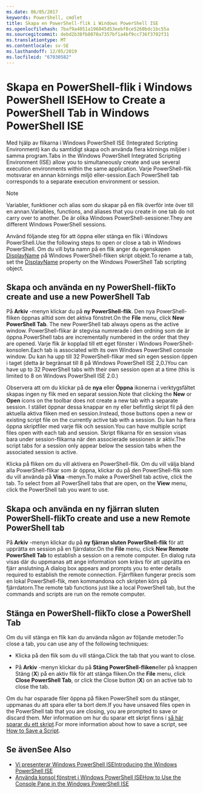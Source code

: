 ```yaml
---
ms.date: 06/05/2017
keywords: PowerShell, cmdlet
title: Skapa en PowerShell-flik i Windows PowerShell ISE
ms.openlocfilehash: 7baf9a4051a196045d53eebf8ce5260bdc1bc55a
ms.sourcegitcommit: debd2b38fb8070a7357bf1a4bf9cc736f3702f31
ms.translationtype: MT
ms.contentlocale: sv-SE
ms.lasthandoff: 12/05/2019
ms.locfileid: "67030582"
---
```

# <a name="how-to-create-a-powershell-tab-in-windows-powershell-ise"></a><span data-ttu-id="e8070-103">Skapa en PowerShell-flik i Windows PowerShell ISE</span><span class="sxs-lookup"><span data-stu-id="e8070-103">How to Create a PowerShell Tab in Windows PowerShell ISE</span></span>

<span data-ttu-id="e8070-104">Med hjälp av flikarna i Windows PowerShell ISE (Integrated Scripting Environment) kan du samtidigt skapa och använda flera körnings miljöer i samma program.</span><span class="sxs-lookup"><span data-stu-id="e8070-104">Tabs in the Windows PowerShell Integrated Scripting Environment (ISE) allow you to simultaneously create and use several execution environments within the same application.</span></span>
<span data-ttu-id="e8070-105">Varje PowerShell-flik motsvarar en annan körnings miljö eller-session.</span><span class="sxs-lookup"><span data-stu-id="e8070-105">Each PowerShell tab corresponds to a separate execution environment or session.</span></span>

> [!NOTE]
> <span data-ttu-id="e8070-106">Variabler, funktioner och alias som du skapar på en flik överför inte över till en annan.</span><span class="sxs-lookup"><span data-stu-id="e8070-106">Variables, functions, and aliases that you create in one tab do not carry over to another.</span></span> <span data-ttu-id="e8070-107">De är olika Windows PowerShell-sessioner.</span><span class="sxs-lookup"><span data-stu-id="e8070-107">They are different Windows PowerShell sessions.</span></span>

<span data-ttu-id="e8070-108">Använd följande steg för att öppna eller stänga en flik i Windows PowerShell.</span><span class="sxs-lookup"><span data-stu-id="e8070-108">Use the following steps to open or close a tab in Windows PowerShell.</span></span>
<span data-ttu-id="e8070-109">Om du vill byta namn på en flik anger du egenskapen [DisplayName](object-model/The-PowerShellTab-Object.md#displayname) på Windows PowerShell-fliken skript objekt.</span><span class="sxs-lookup"><span data-stu-id="e8070-109">To rename a tab, set the [DisplayName](object-model/The-PowerShellTab-Object.md#displayname) property on the Windows PowerShell Tab scripting object.</span></span>

## <a name="to-create-and-use-a-new-powershell-tab"></a><span data-ttu-id="e8070-110">Skapa och använda en ny PowerShell-flik</span><span class="sxs-lookup"><span data-stu-id="e8070-110">To create and use a new PowerShell Tab</span></span>

<span data-ttu-id="e8070-111">På **Arkiv** -menyn klickar du på **ny PowerShell-flik**. Den nya PowerShell-fliken öppnas alltid som det aktiva fönstret.</span><span class="sxs-lookup"><span data-stu-id="e8070-111">On the **File** menu, click **New PowerShell Tab**. The new PowerShell tab always opens as the active window.</span></span>
<span data-ttu-id="e8070-112">PowerShell-flikar är stegvisa numrerade i den ordning som de är öppna.</span><span class="sxs-lookup"><span data-stu-id="e8070-112">PowerShell tabs are incrementally numbered in the order that they are opened.</span></span>
<span data-ttu-id="e8070-113">Varje flik är kopplad till ett eget fönster i Windows PowerShell-konsolen.</span><span class="sxs-lookup"><span data-stu-id="e8070-113">Each tab is associated with its own Windows PowerShell console window.</span></span>
<span data-ttu-id="e8070-114">Du kan ha upp till 32 PowerShell-flikar med sin egen session öppen i taget (detta är begränsat till 8 på Windows PowerShell ISE 2,0.)</span><span class="sxs-lookup"><span data-stu-id="e8070-114">You can have up to 32 PowerShell tabs with their own session open at a time (this is limited to 8 on Windows PowerShell ISE 2.0.)</span></span>

<span data-ttu-id="e8070-115">Observera att om du klickar på de **nya** eller **Öppna** ikonerna i verktygsfältet skapas ingen ny flik med en separat session.</span><span class="sxs-lookup"><span data-stu-id="e8070-115">Note that clicking the **New** or **Open** icons on the toolbar does not create a new tab with a separate session.</span></span>
<span data-ttu-id="e8070-116">I stället öppnar dessa knappar en ny eller befintlig skript fil på den aktuella aktiva fliken med en session.</span><span class="sxs-lookup"><span data-stu-id="e8070-116">Instead, those buttons open a new or existing script file on the currently active tab with a session.</span></span>
<span data-ttu-id="e8070-117">Du kan ha flera öppna skriptfiler med varje flik och session.</span><span class="sxs-lookup"><span data-stu-id="e8070-117">You can have multiple script files open with each tab and session.</span></span>
<span data-ttu-id="e8070-118">Skript flikarna för en session visas bara under session-flikarna när den associerade sessionen är aktiv.</span><span class="sxs-lookup"><span data-stu-id="e8070-118">The script tabs for a session only appear below the session tabs when the associated session is active.</span></span>

<span data-ttu-id="e8070-119">Klicka på fliken om du vill aktivera en PowerShell-flik. Om du vill välja bland alla PowerShell-flikar som är öppna, klickar du på den PowerShell-flik som du vill använda på **Visa** -menyn.</span><span class="sxs-lookup"><span data-stu-id="e8070-119">To make a PowerShell tab active, click the tab. To select from all PowerShell tabs that are open, on the **View** menu, click the PowerShell tab you want to use.</span></span>

## <a name="to-create-and-use-a-new-remote-powershell-tab"></a><span data-ttu-id="e8070-120">Skapa och använda en ny fjärran sluten PowerShell-flik</span><span class="sxs-lookup"><span data-stu-id="e8070-120">To create and use a new Remote PowerShell tab</span></span>

<span data-ttu-id="e8070-121">På **Arkiv** -menyn klickar du på **ny fjärran sluten PowerShell-flik** för att upprätta en session på en fjärrdator.</span><span class="sxs-lookup"><span data-stu-id="e8070-121">On the **File** menu, click **New Remote PowerShell Tab** to establish a session on a remote computer.</span></span>
<span data-ttu-id="e8070-122">En dialog ruta visas där du uppmanas att ange information som krävs för att upprätta en fjärr anslutning.</span><span class="sxs-lookup"><span data-stu-id="e8070-122">A dialog box appears and prompts you to enter details required to establish the remote connection.</span></span>
<span data-ttu-id="e8070-123">Fjärrfliken fungerar precis som en lokal PowerShell-flik, men kommandona och skripten körs på fjärrdatorn.</span><span class="sxs-lookup"><span data-stu-id="e8070-123">The remote tab functions just like a local PowerShell tab, but the commands and scripts are run on the remote computer.</span></span>

## <a name="to-close-a-powershell-tab"></a><span data-ttu-id="e8070-124">Stänga en PowerShell-flik</span><span class="sxs-lookup"><span data-stu-id="e8070-124">To close a PowerShell Tab</span></span>

<span data-ttu-id="e8070-125">Om du vill stänga en flik kan du använda någon av följande metoder:</span><span class="sxs-lookup"><span data-stu-id="e8070-125">To close a tab, you can use any of the following techniques:</span></span>

- <span data-ttu-id="e8070-126">Klicka på den flik som du vill stänga.</span><span class="sxs-lookup"><span data-stu-id="e8070-126">Click the tab that you want to close.</span></span>

- <span data-ttu-id="e8070-127">På **Arkiv** -menyn klickar du på **Stäng PowerShell-fliken**eller på knappen Stäng (**X**) på en aktiv flik för att stänga fliken.</span><span class="sxs-lookup"><span data-stu-id="e8070-127">On the **File** menu, click **Close PowerShell Tab**, or click  the Close button  (**X**) on an active tab to close the tab.</span></span>

<span data-ttu-id="e8070-128">Om du har osparade filer öppna på fliken PowerShell som du stänger, uppmanas du att spara eller ta bort dem.</span><span class="sxs-lookup"><span data-stu-id="e8070-128">If you have unsaved files open in the PowerShell tab that you are closing, you are prompted to save or discard them.</span></span>
<span data-ttu-id="e8070-129">Mer information om hur du sparar ett skript finns i [så här sparar du ett skript](How-to-Write-and-Run-Scripts-in-the-Windows-PowerShell-ISE.md#how-to-save-a-script).</span><span class="sxs-lookup"><span data-stu-id="e8070-129">For more information about how to save a script, see [How to Save a Script](How-to-Write-and-Run-Scripts-in-the-Windows-PowerShell-ISE.md#how-to-save-a-script).</span></span>

## <a name="see-also"></a><span data-ttu-id="e8070-130">Se även</span><span class="sxs-lookup"><span data-stu-id="e8070-130">See Also</span></span>

- [<span data-ttu-id="e8070-131">Vi presenterar Windows PowerShell ISE</span><span class="sxs-lookup"><span data-stu-id="e8070-131">Introducing the Windows PowerShell ISE</span></span>](Introducing-the-Windows-PowerShell-ISE.md)
- [<span data-ttu-id="e8070-132">Använda konsol fönstret i Windows PowerShell ISE</span><span class="sxs-lookup"><span data-stu-id="e8070-132">How to Use the Console Pane in the Windows PowerShell ISE</span></span>](How-to-Use-the-Console-Pane-in-the-Windows-PowerShell-ISE.md)
